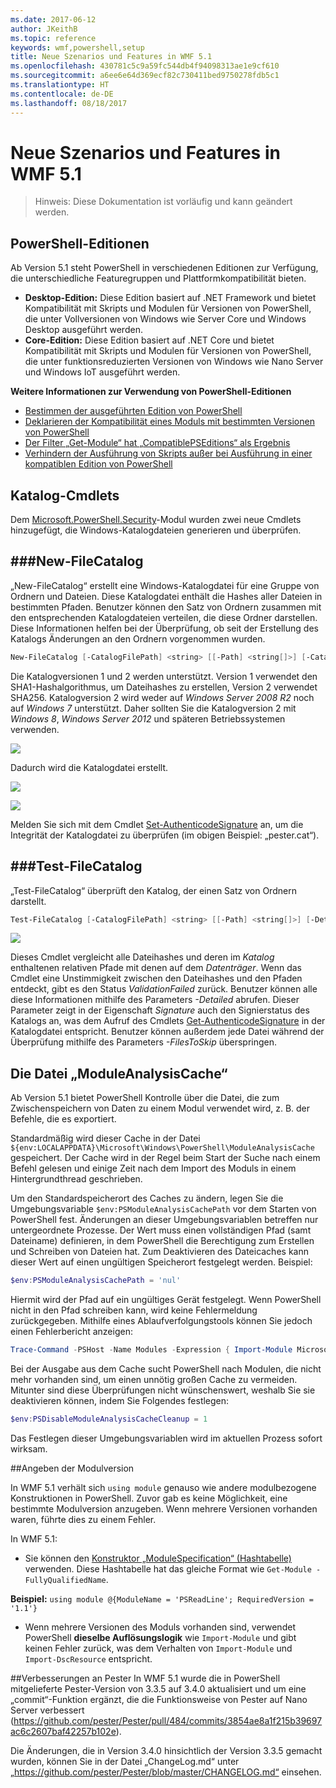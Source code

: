 ```yaml
---
ms.date: 2017-06-12
author: JKeithB
ms.topic: reference
keywords: wmf,powershell,setup
title: Neue Szenarios und Features in WMF 5.1
ms.openlocfilehash: 430781c5c9a59fc544db4f94098313ae1e9cf610
ms.sourcegitcommit: a6ee6e64d369ecf82c730411bed9750278fdb5c1
ms.translationtype: HT
ms.contentlocale: de-DE
ms.lasthandoff: 08/18/2017
---
```

# <a name="new-scenarios-and-features-in-wmf-51"></a>Neue Szenarios und Features in WMF 5.1 #

> Hinweis: Diese Dokumentation ist vorläufig und kann geändert werden.

## <a name="powershell-editions"></a>PowerShell-Editionen ##
Ab Version 5.1 steht PowerShell in verschiedenen Editionen zur Verfügung, die unterschiedliche Featuregruppen und Plattformkompatibilität bieten.

- **Desktop-Edition:** Diese Edition basiert auf .NET Framework und bietet Kompatibilität mit Skripts und Modulen für Versionen von PowerShell, die unter Vollversionen von Windows wie Server Core und Windows Desktop ausgeführt werden.
- **Core-Edition:** Diese Edition basiert auf .NET Core und bietet Kompatibilität mit Skripts und Modulen für Versionen von PowerShell, die unter funktionsreduzierten Versionen von Windows wie Nano Server und Windows IoT ausgeführt werden.

**Weitere Informationen zur Verwendung von PowerShell-Editionen**
- [Bestimmen der ausgeführten Edition von PowerShell]()
- [Deklarieren der Kompatibilität eines Moduls mit bestimmten Versionen von PowerShell]()
- [Der Filter „Get-Module“ hat „CompatiblePSEditions“ als Ergebnis]()
- [Verhindern der Ausführung von Skripts außer bei Ausführung in einer kompatiblen Edition von PowerShell]()

## <a name="catalog-cmdlets"></a>Katalog-Cmdlets  

Dem [Microsoft.PowerShell.Security](https://technet.microsoft.com/en-us/library/hh847877.aspx)-Modul wurden zwei neue Cmdlets hinzugefügt, die Windows-Katalogdateien generieren und überprüfen.  

###<a name="new-filecatalog"></a>New-FileCatalog 
--------------------------------

„New-FileCatalog“ erstellt eine Windows-Katalogdatei für eine Gruppe von Ordnern und Dateien. Diese Katalogdatei enthält die Hashes aller Dateien in bestimmten Pfaden. Benutzer können den Satz von Ordnern zusammen mit den entsprechenden Katalogdateien verteilen, die diese Ordner darstellen. Diese Informationen helfen bei der Überprüfung, ob seit der Erstellung des Katalogs Änderungen an den Ordnern vorgenommen wurden.    

```powershell
New-FileCatalog [-CatalogFilePath] <string> [[-Path] <string[]>] [-CatalogVersion <int>] [-WhatIf] [-Confirm] [<CommonParameters>]
```
Die Katalogversionen 1 und 2 werden unterstützt. Version 1 verwendet den SHA1-Hashalgorithmus, um Dateihashes zu erstellen, Version 2 verwendet SHA256. Katalogversion 2 wird weder auf *Windows Server 2008 R2* noch auf *Windows 7* unterstützt. Daher sollten Sie die Katalogversion 2 mit *Windows 8*, *Windows Server 2012* und späteren Betriebssystemen verwenden.  

![](../images/NewFileCatalog.jpg)

Dadurch wird die Katalogdatei erstellt. 

![](../images/CatalogFile1.jpg)  

![](../images/CatalogFile2.jpg) 

Melden Sie sich mit dem Cmdlet [Set-AuthenticodeSignature](https://technet.microsoft.com/library/hh849819.aspx) an, um die Integrität der Katalogdatei zu überprüfen (im obigen Beispiel: „pester.cat“).   


###<a name="test-filecatalog"></a>Test-FileCatalog 
--------------------------------

„Test-FileCatalog“ überprüft den Katalog, der einen Satz von Ordnern darstellt. 

```powershell
Test-FileCatalog [-CatalogFilePath] <string> [[-Path] <string[]>] [-Detailed] [-FilesToSkip <string[]>] [-WhatIf] [-Confirm] [<CommonParameters>]
```

![](../images/TestFileCatalog.jpg)

Dieses Cmdlet vergleicht alle Dateihashes und deren im *Katalog* enthaltenen relativen Pfade mit denen auf dem *Datenträger*. Wenn das Cmdlet eine Unstimmigkeit zwischen den Dateihashes und den Pfaden entdeckt, gibt es den Status *ValidationFailed* zurück. Benutzer können alle diese Informationen mithilfe des Parameters *-Detailed* abrufen. Dieser Parameter zeigt in der Eigenschaft *Signature* auch den Signierstatus des Katalogs an, was dem Aufruf des Cmdlets [Get-AuthenticodeSignature](https://technet.microsoft.com/en-us/library/hh849805.aspx) in der Katalogdatei entspricht. Benutzer können außerdem jede Datei während der Überprüfung mithilfe des Parameters *-FilesToSkip* überspringen. 


## <a name="module-analysis-cache"></a>Die Datei „ModuleAnalysisCache“ ##
Ab Version 5.1 bietet PowerShell Kontrolle über die Datei, die zum Zwischenspeichern von Daten zu einem Modul verwendet wird, z. B. der Befehle, die es exportiert.

Standardmäßig wird dieser Cache in der Datei `${env:LOCALAPPDATA}\Microsoft\Windows\PowerShell\ModuleAnalysisCache` gespeichert.
Der Cache wird in der Regel beim Start der Suche nach einem Befehl gelesen und einige Zeit nach dem Import des Moduls in einem Hintergrundthread geschrieben.

Um den Standardspeicherort des Caches zu ändern, legen Sie die Umgebungsvariable `$env:PSModuleAnalysisCachePath` vor dem Starten von PowerShell fest. Änderungen an dieser Umgebungsvariablen betreffen nur untergeordnete Prozesse. Der Wert muss einen vollständigen Pfad (samt Dateiname) definieren, in dem PowerShell die Berechtigung zum Erstellen und Schreiben von Dateien hat. Zum Deaktivieren des Dateicaches kann dieser Wert auf einen ungültigen Speicherort festgelegt werden. Beispiel:

```powershell
$env:PSModuleAnalysisCachePath = 'nul'
```

Hiermit wird der Pfad auf ein ungültiges Gerät festgelegt. Wenn PowerShell nicht in den Pfad schreiben kann, wird keine Fehlermeldung zurückgegeben. Mithilfe eines Ablaufverfolgungstools können Sie jedoch einen Fehlerbericht anzeigen:

```powershell
Trace-Command -PSHost -Name Modules -Expression { Import-Module Microsoft.PowerShell.Management -Force }
```

Bei der Ausgabe aus dem Cache sucht PowerShell nach Modulen, die nicht mehr vorhanden sind, um einen unnötig großen Cache zu vermeiden.
Mitunter sind diese Überprüfungen nicht wünschenswert, weshalb Sie sie deaktivieren können, indem Sie Folgendes festlegen:

```powershell
$env:PSDisableModuleAnalysisCacheCleanup = 1
```

Das Festlegen dieser Umgebungsvariablen wird im aktuellen Prozess sofort wirksam.

##<a name="specifying-module-version"></a>Angeben der Modulversion

In WMF 5.1 verhält sich `using module` genauso wie andere modulbezogene Konstruktionen in PowerShell. Zuvor gab es keine Möglichkeit, eine bestimmte Modulversion anzugeben. Wenn mehrere Versionen vorhanden waren, führte dies zu einem Fehler.


In WMF 5.1:

* Sie können den [Konstruktor „ModuleSpecification“ (Hashtabelle)](https://msdn.microsoft.com/library/jj136290) verwenden. Diese Hashtabelle hat das gleiche Format wie `Get-Module -FullyQualifiedName`.

**Beispiel:** `using module @{ModuleName = 'PSReadLine'; RequiredVersion = '1.1'}`

* Wenn mehrere Versionen des Moduls vorhanden sind, verwendet PowerShell **dieselbe Auflösungslogik** wie `Import-Module` und gibt keinen Fehler zurück, was dem Verhalten von `Import-Module` und `Import-DscResource` entspricht.


##<a name="improvements-to-pester"></a>Verbesserungen an Pester
In WMF 5.1 wurde die in PowerShell mitgelieferte Pester-Version von 3.3.5 auf 3.4.0 aktualisiert und um eine „commit“-Funktion ergänzt, die die Funktionsweise von Pester auf Nano Server verbessert (https://github.com/pester/Pester/pull/484/commits/3854ae8a1f215b39697ac6c2607baf42257b102e). 

Die Änderungen, die in Version 3.4.0 hinsichtlich der Version 3.3.5 gemacht wurden, können Sie in der Datei „ChangeLog.md“ unter „https://github.com/pester/Pester/blob/master/CHANGELOG.md“ einsehen.

